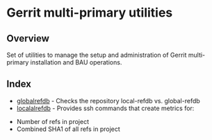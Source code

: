 Gerrit multi-primary utilities
==============================

Overview
--------
Set of utilities to manage the setup and administration of Gerrit multi-primary
installation and BAU operations.

Index
-----
* [globalrefdb](globalrefdb.md) - Checks the repository local-refdb vs. global-refdb
* [localalrefdb](localrefdb.md) - Provides ssh commands that create metrics for:
 - Number of refs in project
 - Combined SHA1 of all refs in project
